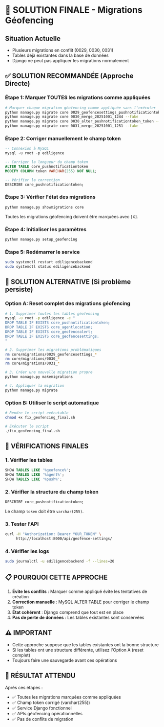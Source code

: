 # 🚨 SOLUTION FINALE - Migrations Géofencing

## Situation Actuelle
- Plusieurs migrations en conflit (0029, 0030, 0031)
- Tables déjà existantes dans la base de données
- Django ne peut pas appliquer les migrations normalement

## ✅ SOLUTION RECOMMANDÉE (Approche Directe)

### Étape 1: Marquer TOUTES les migrations comme appliquées
```bash
# Marquer chaque migration géofencing comme appliquée sans l'exécuter
python manage.py migrate core 0029_geofencesettings_pushnotificationtoken_geofencealert_and_more --fake
python manage.py migrate core 0030_merge_20251001_1244 --fake
python manage.py migrate core 0030_alter_pushnotificationtoken_token --fake
python manage.py migrate core 0031_merge_20251001_1251 --fake
```

### Étape 2: Corriger manuellement le champ token
```sql
-- Connexion à MySQL
mysql -u root -p ediligence

-- Corriger la longueur du champ token
ALTER TABLE core_pushnotificationtoken 
MODIFY COLUMN token VARCHAR(255) NOT NULL;

-- Vérifier la correction
DESCRIBE core_pushnotificationtoken;
```

### Étape 3: Vérifier l'état des migrations
```bash
python manage.py showmigrations core
```
Toutes les migrations géofencing doivent être marquées avec `[X]`.

### Étape 4: Initialiser les paramètres
```bash
python manage.py setup_geofencing
```

### Étape 5: Redémarrer le service
```bash
sudo systemctl restart ediligencebackend
sudo systemctl status ediligencebackend
```

## 🔄 SOLUTION ALTERNATIVE (Si problème persiste)

### Option A: Reset complet des migrations géofencing
```bash
# 1. Supprimer toutes les tables géofencing
mysql -u root -p ediligence -e "
DROP TABLE IF EXISTS core_pushnotificationtoken;
DROP TABLE IF EXISTS core_agentlocation;
DROP TABLE IF EXISTS core_geofencealert;
DROP TABLE IF EXISTS core_geofencesettings;
"

# 2. Supprimer les migrations problématiques
rm core/migrations/0029_geofencesettings_*
rm core/migrations/0030_*
rm core/migrations/0031_*

# 3. Créer une nouvelle migration propre
python manage.py makemigrations

# 4. Appliquer la migration
python manage.py migrate
```

### Option B: Utiliser le script automatique
```bash
# Rendre le script exécutable
chmod +x fix_geofencing_final.sh

# Exécuter le script
./fix_geofencing_final.sh
```

## 🧪 VÉRIFICATIONS FINALES

### 1. Vérifier les tables
```sql
SHOW TABLES LIKE '%geofence%';
SHOW TABLES LIKE '%agent%';
SHOW TABLES LIKE '%push%';
```

### 2. Vérifier la structure du champ token
```sql
DESCRIBE core_pushnotificationtoken;
```
Le champ `token` doit être `varchar(255)`.

### 3. Tester l'API
```bash
curl -H "Authorization: Bearer YOUR_TOKEN" \
     http://localhost:8000/api/geofence-settings/
```

### 4. Vérifier les logs
```bash
sudo journalctl -u ediligencebackend -f --lines=20
```

## 📋 POURQUOI CETTE APPROCHE

1. **Évite les conflits** : Marquer comme appliqué évite les tentatives de création
2. **Correction manuelle** : MySQL ALTER TABLE pour corriger le champ token
3. **État cohérent** : Django comprend que tout est en place
4. **Pas de perte de données** : Les tables existantes sont conservées

## ⚠️ IMPORTANT

- Cette approche suppose que les tables existantes ont la bonne structure
- Si les tables ont une structure différente, utilisez l'Option A (reset complet)
- Toujours faire une sauvegarde avant ces opérations

## 🎯 RÉSULTAT ATTENDU

Après ces étapes :
- ✅ Toutes les migrations marquées comme appliquées
- ✅ Champ token corrigé (varchar(255))
- ✅ Service Django fonctionnel
- ✅ APIs géofencing opérationnelles
- ✅ Pas de conflits de migration
